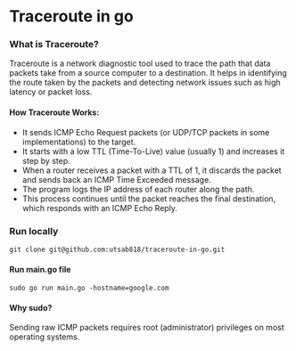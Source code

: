 # Traceroute in go

### What is Traceroute?
Traceroute is a network diagnostic tool used to trace the path that data packets take from a source computer to a destination. It helps in identifying the route taken by the packets and detecting network issues such as high latency or packet loss.

#### How Traceroute Works:

- It sends ICMP Echo Request packets (or UDP/TCP packets in some implementations) to the target.
- It starts with a low TTL (Time-To-Live) value (usually 1) and increases it step by step.
- When a router receives a packet with a TTL of 1, it discards the packet and sends back an ICMP Time Exceeded message.
- The program logs the IP address of each router along the path.
- This process continues until the packet reaches the final destination, which responds with an ICMP Echo Reply.

### Run locally

    git clone git@github.com:utsab818/traceroute-in-go.git

#### Run main.go file
    sudo go run main.go -hostname=google.com

#### Why sudo?
Sending raw ICMP packets requires root (administrator) privileges on most operating systems.
